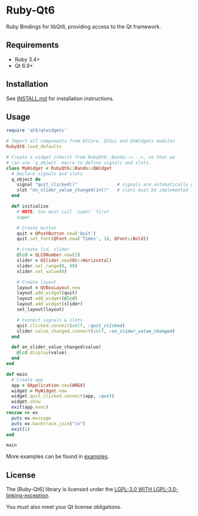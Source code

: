 # Ruby-Qt6

Ruby Bindings for libQt6, providing access to the Qt framework.

## Requirements

- Ruby 3.4+
- Qt 6.9+

## Installation

See [INSTALL.md](https://github.com/souk4711/ruby-qt6/blob/main/INSTALL.md) for installation instructions.

## Usage

```ruby
require 'qt6/qtwidgets'

# Import all components from QtCore, QtGui and QtWidgets modules
RubyQt6.load_defaults

# Create a widget inherit from RubyQt6::Bando::<...>, so that we
# can use `q_object` macro to define signals and slots.
class MyWidget < RubyQt6::Bando::QWidget
  # Declare signals and slots
  q_object do
    signal "quit_clicked()"               # signals are automatically generated by RubyQt6, must not be implemented
    slot "on_slider_value_changed(int)"   # slots must be implemented later
  end

  def initialize
    # NOTE: You must call `super` first
    super

    # Create button
    quit = QPushButton.new('Quit')
    quit.set_font(QFont.new('Times', 18, QFont::Bold))

    # Create lcd, slider
    @lcd = QLCDNumber.new(2)
    slider = QSlider.new(Qt::Horizontal)
    slider.set_range(0, 99)
    slider.set_value(0)

    # Create layout
    layout = QVBoxLayout.new
    layout.add_widget(quit)
    layout.add_widget(@lcd)
    layout.add_widget(slider)
    set_layout(layout)

    # Connect signals & slots
    quit.clicked.connect(self, :quit_clicked)
    slider.value_changed.connect(self, :on_slider_value_changed)
  end

  def on_slider_value_changed(value)
    @lcd.display(value)
  end
end

def main
  # Create app
  app = QApplication.new(ARGV)
  widget = MyWidget.new
  widget.quit_clicked.connect(app, :quit)
  widget.show
  exit(app.exec)
rescue => ex
  puts ex.message
  puts ex.backtrace.join("\n")
  exit(1)
end

main
```

More examples can be found in [examples](https://github.com/souk4711/ruby-qt6/tree/main/examples).

## License

The [Ruby-Qt6] library is licensed under the [LGPL-3.0 WITH LGPL-3.0-linking-exception](https://spdx.org/licenses/LGPL-3.0-linking-exception.html).

You must also meet your Qt license obligations.
